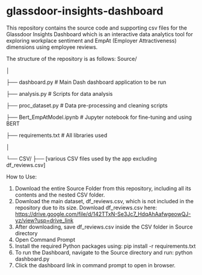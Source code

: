 # glassdoor-insights-dashboard

This repository contains the source code and supporting csv files for the Glassdoor Insights Dashboard which is an interactive data analytics tool for exploring workplace sentiment and EmpAt (Employer Attractiveness) dimensions using employee reviews.

The structure of the repository is as follows:
Source/

 │

 ├── dashboard.py          # Main Dash dashboard application to be run

 ├── analysis.py           # Scripts for data analysis

 ├── proc_dataset.py       # Data pre-processing and cleaning scripts

 ├── Bert_EmpAtModel.ipynb # Jupyter notebook for fine-tuning and using BERT

 ├── requirements.txt      # All libraries used 

 │

 └── CSV/
    ├── [various CSV files used by the app excluding df_reviews.csv]
    

How to Use:
1. Download the entire Source Folder from this repository, including all its contents and the nested CSV folder.
2. Download the main dataset, df_reviews.csv, which is not included in the repository due to its size.
Download df_reviews.csv here: https://drive.google.com/file/d/142TTxN-Se3Jc7_HdqAhAafwgeowQJ-yz/view?usp=drive_link
3. After downloading, save df_reviews.csv inside the CSV folder in Source directory
4. Open Command Prompt
5. Install the required Python packages using: pip install -r requirements.txt
6. To run the Dashboard, navigate to the Source directory and run: python dashboard.py
7. Click the dashboard link in command prompt to open in browser.

